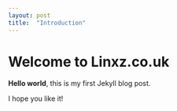 ```yaml
---
layout: post
title:  "Introduction"
---
```


# Welcome to Linxz.co.uk

**Hello world**, this is my first Jekyll blog post.

I hope you like it!
